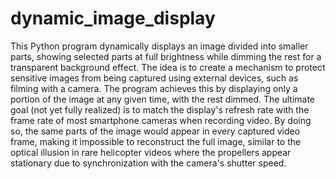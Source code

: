 # dynamic_image_display
This Python program dynamically displays an image divided into smaller parts, showing selected parts at full brightness while dimming the rest for a transparent background effect. The idea is to create a mechanism to protect sensitive images from being captured using external devices, such as filming with a camera.
The program achieves this by displaying only a portion of the image at any given time, with the rest dimmed. The ultimate goal (not yet fully realized) is to match the display's refresh rate with the frame rate of most smartphone cameras when recording video. By doing so, the same parts of the image would appear in every captured video frame, making it impossible to reconstruct the full image, similar to the optical illusion in rare helicopter videos where the propellers appear stationary due to synchronization with the camera's shutter speed.
